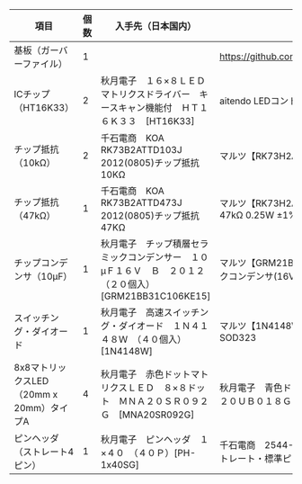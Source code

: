 |項目|個数|入手先（日本国内）||
|---|---|---|---|
|基板（ガーバーファイル）|1| |https://github.com/kitazaki/nora_badge_3rd/tree/master/Kicad
|ICチップ（HT16K33）|2|秋月電子　１６×８ＬＥＤマトリクスドライバー　キースキャン機能付　ＨＴ１６Ｋ３３　[HT16K33]	|aitendo  LEDコントローラドライバ（I2C） [HT16K33-28W] 
|チップ抵抗（10kΩ）|2	|千石電商　KOA　RK73B2ATTD103J 2012(0805)チップ抵抗 10KΩ |マルツ【RK73H2ATTD103F】 RK73H 10kΩ 0.25W ±1%
|チップ抵抗（47kΩ）|1	|千石電商　KOA　RK73B2ATTD473J 2012(0805)チップ抵抗 47KΩ |マルツ【RK73H2ATTD473F】2012角形チップ抵抗器 RK73H 47kΩ 0.25W ±1%
|チップコンデンサ（10μF）|1|秋月電子　チップ積層セラミックコンデンサー　１０μＦ１６Ｖ　Ｂ　２０１２　（２０個入）[GRM21BB31C106KE15]	|マルツ【GRM21BB31C106KE15L】2012チップ積層セラミックコンデンサ(16V/10μF)
|スイッチング・ダイオード	|1	|秋月電子　高速スイッチング・ダイオード　１Ｎ４１４８Ｗ　（４０個入）[1N4148W]	|マルツ【1N4148WSTR】DIODE GEN PURP 75V 300MA SOD323
|8x8マトリックスLED（20mm x 20mm）タイプA	|4	|秋月電子　赤色ドットマトリクスＬＥＤ　８×８ドット　ＭＮＡ２０ＳＲ０９２Ｇ　[MNA20SR092G]	|秋月電子　青色ドットマトリクスＬＥＤ　８×８ドット　ＭＯＡ２０ＵＢ０１８ＧＪ　[MOA20UB018GJ]
|ピンヘッダ（ストレート4ピン）	|1	|秋月電子　ピンヘッダ　１×４０　（４０Ｐ）[PH-1x40SG]	|千石電商　2544-1×40 11.8(6.3/3.0) ピンヘッダ 1列×40P (ストレート・標準ピッチ)
